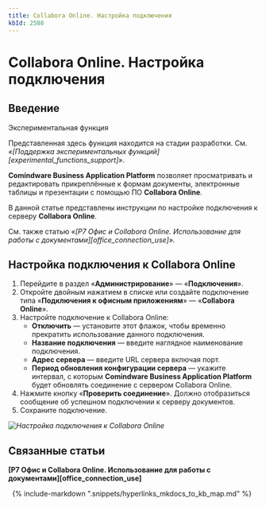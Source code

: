 ```yaml
---
title: Collabora Online. Настройка подключения
kbId: 2588
---
```


# Collabora Online. Настройка подключения

## Введение

Экспериментальная функция

Представленная здесь функция находится на стадии разработки. См. *«[Поддержка экспериментальных функций][experimental_functions_support]»*.

**Comindware Business Application Platform** позволяет просматривать и редактировать прикреплённые к формам документы, электронные таблицы и презентации с помощью ПО **Collabora Online**. 

В данной статье представлены инструкции по настройке подключения к серверу **Collabora Online**.

См. также статью *«[Р7 Офис и Collabora Online. Использование для работы с документами][office_connection_use]».*

## Настройка подключения к Collabora Online

1. Перейдите в раздел «**Администрирование**» — «**Подключения**».
2. Откройте двойным нажатием в списке или создайте подключение типа «**Подключения к офисным приложениям**» — «**Collabora Online**».
3. Настройте подключение к Collabora Online:
    - **Отключить** — установите этот флажок, чтобы временно прекратить использование данного подключения.
    - **Название подключения** — введите наглядное наименование подключения.
    - **Адрес сервера** — введите URL сервера включая порт.
    - **Период обновления конфигурации сервера** — укажите интервал, с которым **Comindware Business Application Platform** будет обновлять соединение с сервером Collabora Online.
4. Нажмите кнопку «**Проверить соединение**». Должно отобразиться сообщение об успешном подключении к cерверу документов.
5. Сохраните подключение.

_![Настройка подключения к Collabora Online](https://kb.comindware.ru/assets/img_65e72c450bcdb.png)_

## Связанные статьи

**[Р7 Офис и Collabora Online. Использование для работы с документами][office_connection_use]**



 
{% include-markdown ".snippets/hyperlinks_mkdocs_to_kb_map.md" %}
